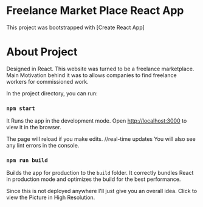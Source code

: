 # Freelance Market Place React App

This project was bootstrapped with [Create React App]


# About Project
Designed in React. This website was turned to be a freelance marketplace. Main Motivation behind it was to allows companies to find freelance workers for commissioned work.

In the project directory, you can run:

### `npm start`

It Runs the app in the development mode. Open [http://localhost:3000](http://localhost:3000) to view it in the browser.

The page will reload if you make edits. //real-time updates
You will also see any lint errors in the console.

### `npm run build`

Builds the app for production to the `build` folder. It correctly bundles React in production mode and optimizes the build for the best performance.

Since this is not deployed anywhere I'll just give you an overall idea. Click to view the Picture in High Resolution.
